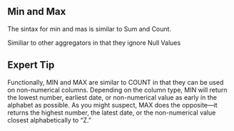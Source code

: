 ## Min and Max
The sintax for min and mas is similar to Sum and Count.

Similiar to other aggregators in that they ignore Null Values

## Expert Tip
Functionally, MIN and MAX are similar to COUNT in that they can be used on non-numerical columns. Depending on the column type, MIN will return the lowest number, earliest date, or non-numerical value as early in the alphabet as possible. As you might suspect, MAX does the opposite—it returns the highest number, the latest date, or the non-numerical value closest alphabetically to “Z.”
